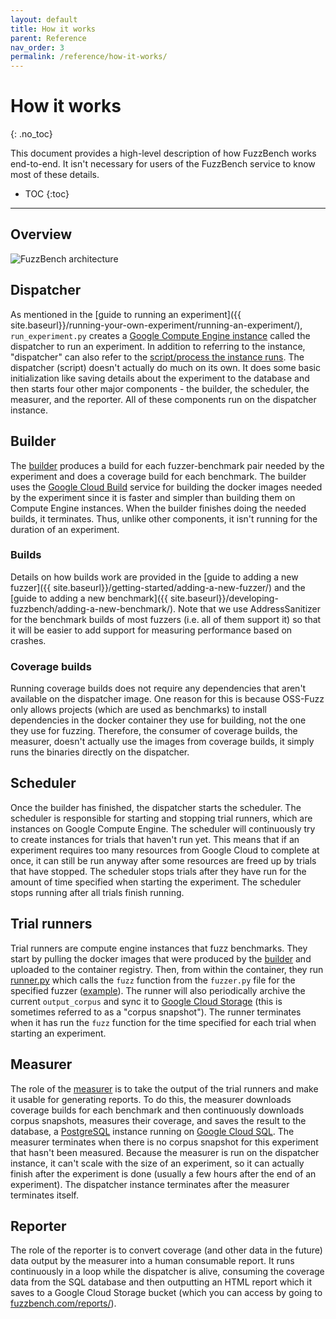 ```yaml
---
layout: default
title: How it works
parent: Reference
nav_order: 3
permalink: /reference/how-it-works/
---
```


# How it works
{: .no_toc}

This document provides a high-level description of how FuzzBench works
end-to-end. It isn't necessary for users of the FuzzBench service to know
most of these details.

- TOC
{:toc}

---

## Overview


![FuzzBench architecture]({{site.baseurl}}/images/FuzzBench-architecture.png)

## Dispatcher

As mentioned in the [guide to running an experiment]({{
site.baseurl}}/running-your-own-experiment/running-an-experiment/),
`run_experiment.py` creates a [Google Compute Engine
instance](https://cloud.google.com/compute) called the dispatcher to run an
experiment. In addition to referring to the instance, "dispatcher" can also
refer to the [script/process the instance
runs](https://github.com/google/fuzzbench/blob/master/experiment/dispatcher.py).
The dispatcher (script) doesn't actually do much on its own. It does some
basic initialization like saving details about the experiment to the database
and then starts four other major components - the builder, the scheduler, the
measurer, and the reporter. All of these components run on the dispatcher
instance.

## Builder

The
[builder](https://github.com/google/fuzzbench/blob/master/experiment/builder.py)
produces a build for each fuzzer-benchmark
pair needed by the experiment and does a coverage build for each benchmark.
The builder uses the [Google Cloud Build](https://cloud.google.com/cloud-build)
service for building the docker images needed by the experiment since it is
faster and simpler than building them on Compute Engine instances. When the
builder finishes doing the needed builds, it terminates. Thus, unlike other
components, it isn't running for the duration of an experiment.

### Builds

Details on how builds work are provided in the [guide to adding a new fuzzer]({{
site.baseurl}}/getting-started/adding-a-new-fuzzer/) and the [guide to adding a
new benchmark]({{ site.baseurl}}/developing-fuzzbench/adding-a-new-benchmark/).
Note that we use AddressSanitizer for the benchmark builds of most fuzzers
(i.e. all of them support it) so that it will be easier to add support for
measuring performance based on crashes.

### Coverage builds

Running coverage builds does not require any dependencies that aren't available
on the dispatcher image. One reason for this is because OSS-Fuzz only allows
projects (which are used as benchmarks) to install dependencies in the docker
container they use for building, not the one they use for fuzzing. Therefore,
the consumer of coverage builds, the measurer, doesn't actually use the images
from coverage builds, it simply runs the binaries directly on the dispatcher.

## Scheduler

Once the builder has finished, the dispatcher starts the scheduler. The
scheduler is responsible for starting and stopping trial runners, which are
instances on Google Compute Engine. The scheduler will continuously try to
create instances for trials that haven't run yet. This means that if an
experiment requires too many resources from Google Cloud to complete at once, it
can still be run anyway after some resources are freed up by trials that have
stopped. The scheduler stops trials after they have run for the amount of time
specified when starting the experiment. The scheduler stops running after all
trials finish running.

## Trial runners

Trial runners are compute engine instances that fuzz benchmarks. They start by
pulling the docker images that were produced by the [builder](/#Builder) and
uploaded to the container registry. Then, from within the container, they run
[runner.py](https://github.com/google/fuzzbench/blob/master/experiment/runner.py)
which calls the `fuzz` function from the `fuzzer.py` file for the specified
fuzzer
([example](https://github.com/google/fuzzbench/blob/master/fuzzers/fairfuzz/fuzzer.py)).
The runner will also periodically archive the current `output_corpus` and sync
it to [Google Cloud Storage](https://cloud.google.com/storage) (this is
sometimes referred to as a "corpus snapshot"). The runner terminates when it has
run the `fuzz` function for the time specified for each trial when starting an
experiment.

## Measurer

The role of the
[measurer](https://github.com/google/fuzzbench/blob/master/experiment/measurer.py)
is to take the output of the trial runners and make it usable for generating
reports. To do this, the measurer downloads coverage builds for each benchmark
and then continuously downloads corpus snapshots, measures their coverage, and
saves the result to the database, a [PostgreSQL](https://www.postgresql.org/)
instance running on [Google Cloud SQL](https://cloud.google.com/sql). The
measurer terminates when there is no corpus snapshot for this experiment that
hasn't been measured. Because the measurer is run on the dispatcher instance, it
can't scale with the size of an experiment, so it can actually finish after the
experiment is done (usually a few hours after the end of an experiment). The
dispatcher instance terminates after the measurer terminates itself.

## Reporter

The role of the reporter is to convert coverage (and other data in the future)
data output by the measurer into a human consumable report. It runs continuously
in a loop while the dispatcher is alive, consuming the coverage data from the
SQL database and then outputting an HTML report which it saves to a Google Cloud
Storage bucket (which you can access by going to
[fuzzbench.com/reports/](https://fuzzbench.com/reports/)).

